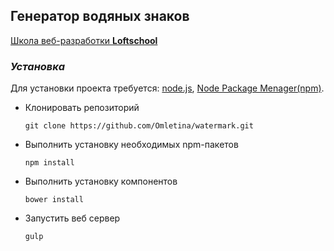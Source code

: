 ## Генератор водяных знаков

[Школа веб-разработки <b>Loftschool</b>](http://loftschool.ru)



### *Установка*
Для установки проекта требуется: [node.js](http://nodejs.org/), [Node Package Menager(npm)](http://nodejs.org/).


* Клонировать репозиторий

    `git clone https://github.com/Omletina/watermark.git`
            
* Выполнить установку необходимых npm-пакетов
    
    `npm install`
            
* Выполнить установку компонентов
    
    `bower install`
            
* Запустить веб сервер

    `gulp`

